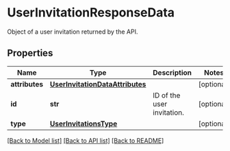 # UserInvitationResponseData

Object of a user invitation returned by the API.

## Properties

| Name           | Type                                                                | Description                | Notes      |
| -------------- | ------------------------------------------------------------------- | -------------------------- | ---------- |
| **attributes** | [**UserInvitationDataAttributes**](UserInvitationDataAttributes.md) |                            | [optional] |
| **id**         | **str**                                                             | ID of the user invitation. | [optional] |
| **type**       | [**UserInvitationsType**](UserInvitationsType.md)                   |                            | [optional] |

[[Back to Model list]](README.md#documentation-for-models) [[Back to API list]](README.md#documentation-for-api-endpoints) [[Back to README]](README.md)

